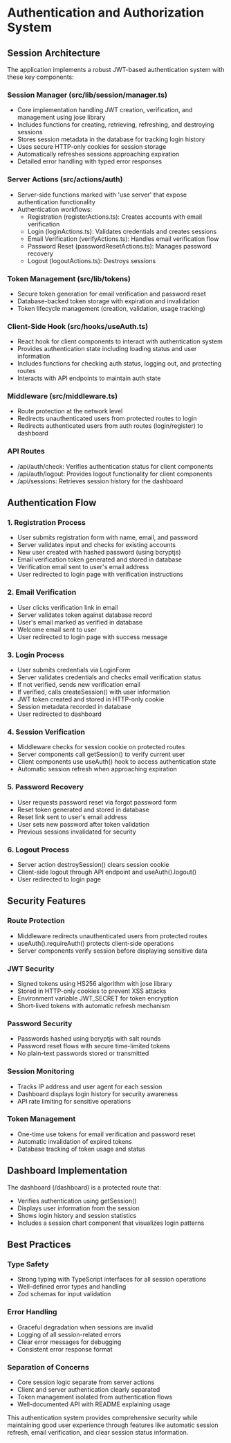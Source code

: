 # Authentication and Authorization System

## Session Architecture

The application implements a robust JWT-based authentication system with these key components:

### Session Manager (src/lib/session/manager.ts)
* Core implementation handling JWT creation, verification, and management using jose library
* Includes functions for creating, retrieving, refreshing, and destroying sessions
* Stores session metadata in the database for tracking login history
* Uses secure HTTP-only cookies for session storage
* Automatically refreshes sessions approaching expiration
* Detailed error handling with typed error responses

### Server Actions (src/actions/auth)
* Server-side functions marked with 'use server' that expose authentication functionality
* Authentication workflows:
  * Registration (registerActions.ts): Creates accounts with email verification
  * Login (loginActions.ts): Validates credentials and creates sessions
  * Email Verification (verifyActions.ts): Handles email verification flow
  * Password Reset (passwordResetActions.ts): Manages password recovery
  * Logout (logoutActions.ts): Destroys sessions

### Token Management (src/lib/tokens)
* Secure token generation for email verification and password reset
* Database-backed token storage with expiration and invalidation
* Token lifecycle management (creation, validation, usage tracking)

### Client-Side Hook (src/hooks/useAuth.ts)
* React hook for client components to interact with authentication system
* Provides authentication state including loading status and user information
* Includes functions for checking auth status, logging out, and protecting routes 
* Interacts with API endpoints to maintain auth state

### Middleware (src/middleware.ts)
* Route protection at the network level
* Redirects unauthenticated users from protected routes to login
* Redirects authenticated users from auth routes (login/register) to dashboard

### API Routes
* /api/auth/check: Verifies authentication status for client components
* /api/auth/logout: Provides logout functionality for client components
* /api/sessions: Retrieves session history for the dashboard

## Authentication Flow

### 1. Registration Process
* User submits registration form with name, email, and password
* Server validates input and checks for existing accounts
* New user created with hashed password (using bcryptjs)
* Email verification token generated and stored in database
* Verification email sent to user's email address
* User redirected to login page with verification instructions

### 2. Email Verification
* User clicks verification link in email
* Server validates token against database record
* User's email marked as verified in database
* Welcome email sent to user
* User redirected to login page with success message

### 3. Login Process
* User submits credentials via LoginForm
* Server validates credentials and checks email verification status
* If not verified, sends new verification email
* If verified, calls createSession() with user information
* JWT token created and stored in HTTP-only cookie
* Session metadata recorded in database
* User redirected to dashboard

### 4. Session Verification
* Middleware checks for session cookie on protected routes
* Server components call getSession() to verify current user
* Client components use useAuth() hook to access authentication state
* Automatic session refresh when approaching expiration

### 5. Password Recovery
* User requests password reset via forgot password form
* Reset token generated and stored in database
* Reset link sent to user's email address
* User sets new password after token validation
* Previous sessions invalidated for security

### 6. Logout Process
* Server action destroySession() clears session cookie
* Client-side logout through API endpoint and useAuth().logout()
* User redirected to login page

## Security Features

### Route Protection
* Middleware redirects unauthenticated users from protected routes
* useAuth().requireAuth() protects client-side operations
* Server components verify session before displaying sensitive data

### JWT Security
* Signed tokens using HS256 algorithm with jose library
* Stored in HTTP-only cookies to prevent XSS attacks
* Environment variable JWT_SECRET for token encryption
* Short-lived tokens with automatic refresh mechanism

### Password Security
* Passwords hashed using bcryptjs with salt rounds
* Password reset flows with secure time-limited tokens
* No plain-text passwords stored or transmitted

### Session Monitoring
* Tracks IP address and user agent for each session
* Dashboard displays login history for security awareness
* API rate limiting for sensitive operations

### Token Management
* One-time use tokens for email verification and password reset
* Automatic invalidation of expired tokens
* Database tracking of token usage and status

## Dashboard Implementation

The dashboard (/dashboard) is a protected route that:
* Verifies authentication using getSession()
* Displays user information from the session
* Shows login history and session statistics
* Includes a session chart component that visualizes login patterns

## Best Practices

### Type Safety
* Strong typing with TypeScript interfaces for all session operations
* Well-defined error types and handling
* Zod schemas for input validation

### Error Handling
* Graceful degradation when sessions are invalid
* Logging of all session-related errors
* Clear error messages for debugging
* Consistent error response format

### Separation of Concerns
* Core session logic separate from server actions
* Client and server authentication clearly separated
* Token management isolated from authentication flows
* Well-documented API with README explaining usage

This authentication system provides comprehensive security while maintaining good user experience through features like automatic session refresh, email verification, and clear session status information.